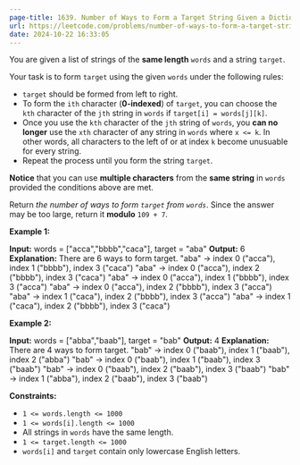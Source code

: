 ```yaml
---
page-title: 1639. Number of Ways to Form a Target String Given a Dictionary
url: https://leetcode.com/problems/number-of-ways-to-form-a-target-string-given-a-dictionary/description/
date: 2024-10-22 16:33:05
---
```

You are given a list of strings of the **same length** `words` and a string `target`.

Your task is to form `target` using the given `words` under the following rules:

-   `target` should be formed from left to right.
-   To form the `ith` character (**0-indexed**) of `target`, you can choose the `kth` character of the `jth` string in `words` if `target[i] = words[j][k]`.
-   Once you use the `kth` character of the `jth` string of `words`, you **can no longer** use the `xth` character of any string in `words` where `x <= k`. In other words, all characters to the left of or at index `k` become unusuable for every string.
-   Repeat the process until you form the string `target`.

**Notice** that you can use **multiple characters** from the **same string** in `words` provided the conditions above are met.

Return *the number of ways to form `target` from `words`*. Since the answer may be too large, return it **modulo** `109 + 7`.

**Example 1:**

**Input:** words = \["acca","bbbb","caca"\], target = "aba"
**Output:** 6
**Explanation:** There are 6 ways to form target.
"aba" -> index 0 ("acca"), index 1 ("bbbb"), index 3 ("caca")
"aba" -> index 0 ("acca"), index 2 ("bbbb"), index 3 ("caca")
"aba" -> index 0 ("acca"), index 1 ("bbbb"), index 3 ("acca")
"aba" -> index 0 ("acca"), index 2 ("bbbb"), index 3 ("acca")
"aba" -> index 1 ("caca"), index 2 ("bbbb"), index 3 ("acca")
"aba" -> index 1 ("caca"), index 2 ("bbbb"), index 3 ("caca")

**Example 2:**

**Input:** words = \["abba","baab"\], target = "bab"
**Output:** 4
**Explanation:** There are 4 ways to form target.
"bab" -> index 0 ("baab"), index 1 ("baab"), index 2 ("abba")
"bab" -> index 0 ("baab"), index 1 ("baab"), index 3 ("baab")
"bab" -> index 0 ("baab"), index 2 ("baab"), index 3 ("baab")
"bab" -> index 1 ("abba"), index 2 ("baab"), index 3 ("baab")

**Constraints:**

-   `1 <= words.length <= 1000`
-   `1 <= words[i].length <= 1000`
-   All strings in `words` have the same length.
-   `1 <= target.length <= 1000`
-   `words[i]` and `target` contain only lowercase English letters.